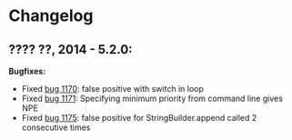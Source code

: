 # Changelog

## ???? ??, 2014 - 5.2.0:

**Bugfixes:**

* Fixed [bug 1170]: false positive with switch in loop
* Fixed [bug 1171]: Specifying minimum priority from command line gives NPE
* Fixed [bug 1175]: false positive for StringBuilder.append called 2 consecutive times

[bug 1170]: https://sourceforge.net/p/pmd/bugs/1170/
[bug 1171]: https://sourceforge.net/p/pmd/bugs/1171/
[bug 1175]: https://sourceforge.net/p/pmd/bugs/1175/
